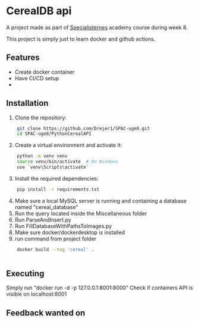 
# CerealDB api 

A project made as part of [Specialisternes](https://dk.specialisterne.com/) academy course during week 8.

This project is simply just to learn docker and github actions.




## Features


- Create docker container
- Have CI/CD setup
- 
## Installation

1. Clone the repository:
```bash
    git clone https://github.com/Drejer1/SPAC-uge8.git
    cd SPAC-uge8/PythonCerealAPI
```
2. Create a virtual environment and activate it:
```bash
    python -m venv venv 
    source venv/bin/activate  # On Windows 
    use `venv\Scripts\activate`
```
3. Install the required dependencies:
```bash
    pip install -r requirements.txt
```
4. Make sure a local MySQL server is running and containing a database named "cereal_database"
5. Run the query located inside the Miscellaneous folder
6. Run ParseAndInsert.py
7. Run FillDatabaseWithPathsToImages.py
8. Make sure docker/dockerdesktop is installed
9. run command from project folder
```bash
    docker build --tag 'cereal' .
    
```

## Executing
Simply run "docker run -d -p 127.0.0.1:8001:8000"
Check if containers API is visible on localhost:8001


## Feedback wanted on

